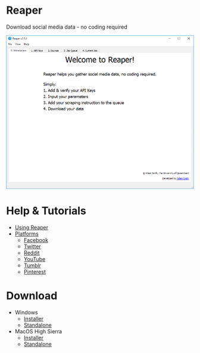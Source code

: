 # Reaper
Download social media data - no coding required

![](images/preview.gif)

# Help & Tutorials
- [Using Reaper](guide.md)
- [Platforms](platforms/list.md)
    - [Facebook](platforms/facebook.md)
    - [Twitter](platforms/twitter.md)
    - [Reddit](platforms/reddit.md)
    - [YouTube](platforms/youtube.md)
    - [Tumblr](platforms/tumblr.md)
    - [Pinterest](platforms/pinterest.md)
    
# Download
- Windows
    - [Installer](https://github.com/ScriptSmith/reaper/releases/download/v2.5.2/reaper-setup.exe)
    - [Standalone](https://github.com/ScriptSmith/reaper/releases/download/v2.5.2/reaper-standalone.zip)
- MacOS High Sierra
    - [Installer](https://github.com/ScriptSmith/reaper/releases/download/v2.5.2/Reaper.pkg)
    - [Standalone](https://github.com/ScriptSmith/reaper/releases/download/v2.5.2/reaper-app.zip)
